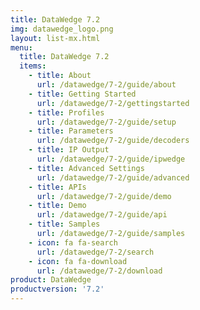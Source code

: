 ```yaml
---
title: DataWedge 7.2
img: datawedge_logo.png
layout: list-mx.html
menu: 
  title: DataWedge 7.2
  items:
    - title: About
      url: /datawedge/7-2/guide/about
    - title: Getting Started
      url: /datawedge/7-2/gettingstarted
    - title: Profiles
      url: /datawedge/7-2/guide/setup
    - title: Parameters
      url: /datawedge/7-2/guide/decoders
    - title: IP Output
      url: /datawedge/7-2/guide/ipwedge
    - title: Advanced Settings
      url: /datawedge/7-2/guide/advanced
    - title: APIs
      url: /datawedge/7-2/guide/demo
    - title: Demo
      url: /datawedge/7-2/guide/api
    - title: Samples
      url: /datawedge/7-2/guide/samples
    - icon: fa fa-search
      url: /datawedge/7-2/search
    - icon: fa fa-download
      url: /datawedge/7-2/download
product: DataWedge
productversion: '7.2'
---
```

